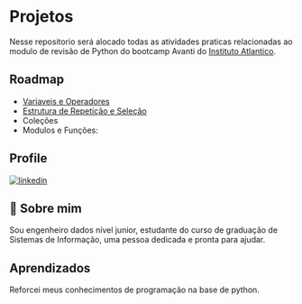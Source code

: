 
# Projetos

Nesse repositorio será alocado todas as atividades praticas relacionadas ao modulo de revisão de Python do bootcamp Avanti do [Instituto Atlantico](https://www.atlantico.com.br/). 
## Roadmap

- [Variaveis e Operadores](https://github.com/oderlanfreire/revisaopythonavanti/tree/main/Variaveis_e_Operadores/script.ipynb)
- [Estrutura de Repetição e Seleção](https://github.com/oderlanfreire/revisaopythonavanti/blob/main/Selecao_e_Repeticao/script.ipynb)
- Coleções
- Modulos e Funções:




##  Profile
[![linkedin](https://img.shields.io/badge/linkedin-0A66C2?style=for-the-badge&logo=linkedin&logoColor)](https://www.linkedin.com/in/oderlanfs/)

## 🚀 Sobre mim
Sou engenheiro dados nível junior, estudante do curso de graduação de Sistemas de Informação, uma pessoa dedicada e pronta para ajudar.

## Aprendizados

Reforcei meus conhecimentos de programação na base de python.